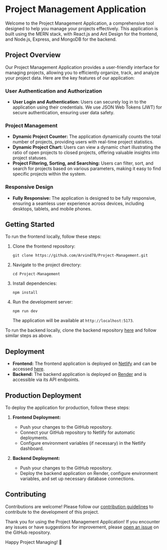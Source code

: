 # Project Management Application

Welcome to the Project Management Application, a comprehensive tool designed to help you manage your projects effectively. This application is built using the MERN stack, with React.js and Ant Design for the frontend, and Node.js, Express, and MongoDB for the backend. 

## Project Overview

Our Project Management Application provides a user-friendly interface for managing projects, allowing you to efficiently organize, track, and analyze your project data. Here are the key features of our application:

### User Authentication and Authorization

- **User Login and Authentication:** Users can securely log in to the application using their credentials. We use JSON Web Tokens (JWT) for secure authentication, ensuring user data safety.

### Project Management

- **Dynamic Project Counter:** The application dynamically counts the total number of projects, providing users with real-time project statistics.
- **Dynamic Project Chart:** Users can view a dynamic chart illustrating the ratio of open projects to closed projects, offering valuable insights into project statuses.
- **Project Filtering, Sorting, and Searching:** Users can filter, sort, and search for projects based on various parameters, making it easy to find specific projects within the system.

### Responsive Design

- **Fully Responsive:** The application is designed to be fully responsive, ensuring a seamless user experience across devices, including desktops, tablets, and mobile phones.

## Getting Started

To run the frontend locally, follow these steps:

1. Clone the frontend repository:
   ```
   git clone https://github.com/Arvind78/Project-Management.git
   ```

2. Navigate to the project directory:
   ```
   cd Project-Management
   ```

3. Install dependencies:
   ```
   npm install
   ```

4. Run the development server:
   ```
   npm run dev
   ```
   The application will be available at `http://localhost:5173`.

To run the backend locally, clone the backend repository [here](https://github.com/Arvind78/Project-Management-Server.git) and follow similar steps as above.

## Deployment

- **Frontend:** The frontend application is deployed on [Netlify](https://www.netlify.com/) and can be accessed [here](https://beautiful-youtiao-4f02df.netlify.app/#).
- **Backend:** The backend application is deployed on [Render](https://project-manegement.onrender.com/) and is accessible via its API endpoints.

## Production Deployment

To deploy the application for production, follow these steps:

1. **Frontend Deployment:**
   - Push your changes to the GitHub repository.
   - Connect your GitHub repository to Netlify for automatic deployments.
   - Configure environment variables (if necessary) in the Netlify dashboard.

2. **Backend Deployment:**
   - Push your changes to the GitHub repository.
   - Deploy the backend application on Render, configure environment variables, and set up necessary database connections.

## Contributing

Contributions are welcome! Please follow our [contribution guidelines](CONTRIBUTING.md) to contribute to the development of this project.

Thank you for using the Project Management Application! If you encounter any issues or have suggestions for improvement, please [open an issue](https://github.com/Arvind78/Project-Management/issues) on the GitHub repository.

Happy Project Managing! 🚀
